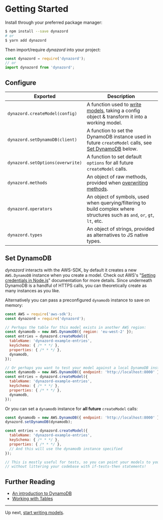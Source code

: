 # Getting Started

Install through your preferred package manager:

```bash
$ npm install --save dynazord
# or
$ yarn add dynazord
```

Then import/require _dynazord_ into your project:

```js
const dynazord = require('dynazord');
// or
import dynazord from 'dynazord';
```

## Configure

Exported | Description
---- | ----
`dynazord.createModel(config)` | A function used to [write models](./Writing-Models.md), taking a config object & transform it into a working model.
`dynazord.setDynamoDB(client)` | A function to set the DynamoDB instance used in future `createModel` calls, see [Set DynamoDB](#set-dynamodb) below.
`dynazord.setOptions(overwrite)` | A function to set default `options` for all future `createModel` calls.
`dynazord.methods` | An object of raw methods, provided when [overwriting methods](#overwriting-methods).
`dynazord.operators` | An object of symbols, used when querying/filtering to build complex where structures such as `and`, `or`, `gt`, `lt`, etc.
`dynazord.types` | An object of strings, provided as alternatives to JS native types.

## Set DynamoDB

_dynazord_ interacts with the AWS-SDK, by default it creates a new `AWS.DynamoDB` instance when you create a model. Check out AWS's "[Setting credentials in Node.js](https://docs.aws.amazon.com/sdk-for-javascript/v2/developer-guide/setting-credentials-node.html)" documentation for more details. Since underneath DynamoDB is a handful of HTTPS calls, you can theoretically create as many instances as you like.

Alternatively you can pass a preconfigured `dynamodb` instance to save on memory:

```js
const AWS = require('aws-sdk');
const dynazord = require('dynazord');

// Perhaps the table for this model exists in another AWS region:
const dynamodb = new AWS.DynamoDB({ region: 'eu-west-2' });
const entries = dynazord.createModel({
  tableName: 'dynazord-example-entries',
  keySchema: { /* * */ },
  properties: { /* * */ },
  dynamodb,
});

// Or perhaps you want to test your model against a local DynamoDB instance (such as dynamodb-local or localstack):
const dynamodb = new AWS.DynamoDB({ endpoint: 'http://localhost:8000' });
const entries = dynazord.createModel({
  tableName: 'dynazord-example-entries',
  keySchema: { /* * */ },
  properties: { /* * */ },
  dynamodb,
});
```

Or you can set a `dynamodb` instance for **all future** `createModel` calls:

```js
const dynamodb = new AWS.DynamoDB({ endpoint: 'http://localhost:8000' });
dynazord.setDynamoDB(dynamodb);

const entries = dynazord.createModel({
  tableName: 'dynazord-example-entries',
  keySchema: { /* * */ },
  properties: { /* * */ },
  // And this will use the dynamodb instance specified
});

// This is mostly useful for tests, so you can point your models to your local DynamoDB instance
// without littering your codebase with if-tests-then statements!
```

## Further Reading

- [An introduction to DynamoDB](https://gist.github.com/jlafon/d8f91086e3d00c4bff3b)
- [Working with Tables](https://docs.aws.amazon.com/amazondynamodb/latest/developerguide/WorkingWithTables.Basics.html)

---

Up next, [start writing models](./Writing-Models.md).
